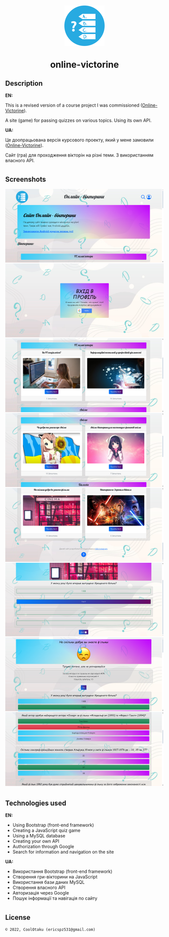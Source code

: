 <p align="center"><img width="128" height="128" src="public/assets/img/logo.jpg"/></p>
<h1 align="center">online-victorine</h1>

## Description
<b>EN:</b>

This is a revised version of a course project I was commissioned ([Online-Victorine](https://github.com/CoolOtaku/Online-Victorine)).

A site (game) for passing quizzes on various topics. Using its own API.

<b>UA:</b>

Це доопрацьована версія курсового проекту, який у мене замовили ([Online-Victorine](https://github.com/CoolOtaku/Online-Victorine)).

Сайт (гра) для проходження вікторін на різні теми. З використанням власного API.

#
## Screenshots
<p>
  <img src="screens/1.png" height="20%"/>
  <img src="screens/2.png" height="20%"/>
  <img src="screens/3.png" height="20%"/>
  <img src="screens/4.png" height="20%"/>
  <img src="screens/5.png" height="20%"/>
  <img src="screens/6.png" height="20%"/>
  <img src="screens/7.png" height="20%"/>
  <img src="screens/8.png" height="20%"/>
</p>

#
## Technologies used
<b>EN:</b>
- Using Bootstrap (front-end framework)
- Creating a JavaScript quiz game
- Using a MySQL database
- Creating your own API
- Authorization through Google
- Search for information and navigation on the site

<b>UA:</b>
- Використання Bootstrap (front-end framework)
- Створення гри-вікторини на JavaScript
- Використання бази даних MySQL
- Створення власного API
- Авторизація через Google
- Пошук інформації та навігація по сайту
#
## License
```
© 2022, CoolOtaku (ericspz531@gmail.com)
```
